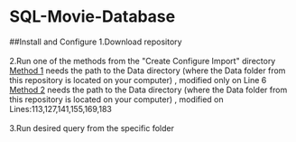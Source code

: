 # SQL-Movie-Database
##Install and Configure
1.Download repository
<br>
<br>
2.Run one of the methods from the "Create Configure Import" directory
<br>
[Method 1](https://github.com/robertstandev/SQL-Movie-Database/blob/main/Create%20Configure%20Import/Method%201.sql) needs the path to the Data directory (where the Data folder from this repository is located on your computer) , modified only on Line 6
<br>
[Method 2](https://github.com/robertstandev/SQL-Movie-Database/blob/main/Create%20Configure%20Import/Method%202.sql) needs the path to the Data directory (where the Data folder from this repository is located on your computer) , modified on Lines:113,127,141,155,169,183
<br>
<br>
3.Run desired query from the specific folder
